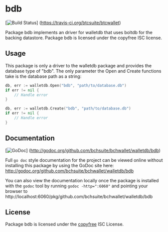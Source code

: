 bdb
===

[![Build Status](https://travis-ci.org/btcsuite/btcwallet.png?branch=master)]
(https://travis-ci.org/btcsuite/btcwallet)

Package bdb implements an driver for walletdb that uses boltdb for the backing
datastore.  Package bdb is licensed under the copyfree ISC license.

## Usage

This package is only a driver to the walletdb package and provides the database
type of "bdb".  The only parameter the Open and Create functions take is the
database path as a string:

```Go
db, err := walletdb.Open("bdb", "path/to/database.db")
if err != nil {
	// Handle error
}
```

```Go
db, err := walletdb.Create("bdb", "path/to/database.db")
if err != nil {
	// Handle error
}
```

## Documentation

[![GoDoc](https://godoc.org/github.com/bchsuite/bchwallet/walletdb/bdb?status.png)]
(http://godoc.org/github.com/bchsuite/bchwallet/walletdb/bdb)

Full `go doc` style documentation for the project can be viewed online without
installing this package by using the GoDoc site here:
http://godoc.org/github.com/bchsuite/bchwallet/walletdb/bdb

You can also view the documentation locally once the package is installed with
the `godoc` tool by running `godoc -http=":6060"` and pointing your browser to
http://localhost:6060/pkg/github.com/bchsuite/bchwallet/walletdb/bdb

## License

Package bdb is licensed under the [copyfree](http://copyfree.org) ISC
License.
